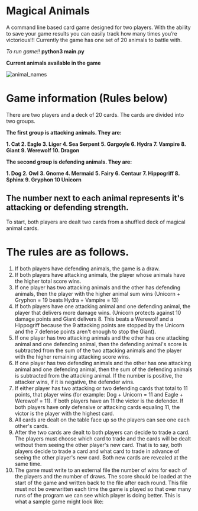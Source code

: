 

# Magical Animals
A command line based card game designed for two players. With the
ability to save your game results you can easily track how many times you’re victorious!!!
Currently the game has one set of 20 animals to battle with.

*To run game!!*
**python3 main.py**

**Current animals available in the game**

![animal_names](https://user-images.githubusercontent.com/17306905/94356147-0f142580-0059-11eb-8289-d3e8584b8a5b.png)


# Game information (Rules below)

There are two players and a deck of 20 cards. The cards are divided into two groups. 

**The first group is attacking animals. They are:**

__1. Cat
2. Eagle__
__3. Liger
4. Sea Serpent__
__5. Gargoyle
6. Hydra__
__7. Vampire
8. Giant__
__9. Werewolf
10. Dragon__

**The second group is defending animals. They are:**

**1. Dog
2. Owl**
**3. Gnome
4. Mermaid**
**5. Fairy
6. Centaur**
**7. Hippogriff
8. Sphinx**
**9. Gryphon
10 Unicorn**

## The number next to each animal represents it's attacking or defending strength.

To start, both players are dealt two cards from a shuffled deck of magical animal cards. 

# The rules are as follows.

1. If both players have defending animals, the game is a draw.
1. If both players have attacking animals, the player whose animals have the higher total score wins.
1. If one player has two attacking animals and the other has defending animals, then the player with the higher animal sum wins (Unicorn + Gryphon = 19 beats Hydra + Vampire = 13)
1. If both players have one attacking animal and one defending animal, the player that delivers more damage wins. (Unicorn protects against 10 damage points and Giant delivers 8. This beats a Werewolf and a Hippogriff because the 9 attacking points are stopped by the Unicorn and the 7 defense points aren't enough to stop the Giant).
1. If one player has two attacking animals and the other has one attacking animal and one defending animal, then the defending animal's score is subtracted from the sum of the two attacking animals and the player with the higher remaining attacking score wins.
1. If one player has two defending animals and the other has one attacking animal and one defending animal, then the sum of the defending animals is subtracted from the attacking animal. If the number is positive, the attacker wins, if it is negative, the defender wins.
1. If either player has two attacking or two defending cards that total to 11 points, that player wins (for example: Dog + Unicorn = 11 and Eagle + Werewolf = 11). If both players have an 11 the victor is the defender. If both players have only defensive or attacking cards equaling 11, the victor is the player with the highest card.
1. All cards are dealt on the table face up so the players can see one each other's cards.
1. After the two cards are dealt to both players can decide to trade a card. The players must choose which card to trade and the cards will be dealt without them seeing the other player's new card. That is to say, both players decide to trade a card and what card to trade in advance of seeing the other player's new card. Both new cards are revealed at the same time.
1. The game must write to an external file the number of wins for each of the players and the number of draws. The score should be loaded at the start of the game and written back to the file after each round. This file must not be overwritten each time the game is played so that over many runs of the program we can see which player is doing better. This is what a sample game might look like:
